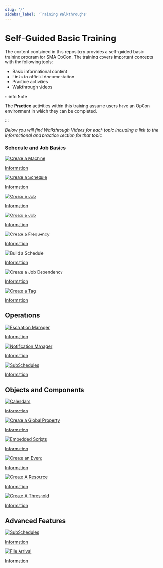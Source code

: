 ```yaml
---
slug: '/'
sidebar_label: 'Training Walkthroughs'
---
```


# Self-Guided Basic Training

The content contained in this repository provides a self-guided basic training program for SMA OpCon. The training covers important concepts with the following tools:

* Basic informational content
* Links to official documentation
* Practice activities 
* Walkthrough videos


:::info Note 

The **Practice** activities within this training assume users have an OpCon environment in which they can be completed.

:::

*Below you will find Walkthrough Videos for each topic including a link to the informational and practice section for that topic.*

### Schedule and Job Basics

<div class="grid-container">

<div class="grid-item">

[![Create a Machine](../static/img/create-a-machine.png)](../static/video/create-a-machine.mp4)

[Information](/agents-machines)

</div>

<div class="grid-item">

[![Create a Schedule](../static/img/create-a-schedule.png)](../static/video/create-a-schedule.mp4)

[Information](/schedules)

</div>

<div class="grid-item">

[![Create a Job](../static/img/create-a-job.png)](../static/video/create-a-job.mp4)

[Information](/jobs)

</div>

<div class="grid-item">

[![Create a Job](../static/img/create-a-null-job.png)](../static/video/create-a-null-job.mp4)

[Information](/null-jobs)

</div>

<div class="grid-item">

[![Create a Frequency](../static/img/create-a-frequency.png)](../static/video/create-a-frequency.mp4)

[Information](/frequency-definition)

</div>

<div class="grid-item">

[![Build a Schedule](../static/img/build-a-schedule.png)](../static/video/build-a-schedule.mp4)

[Information](/schedule-build)

</div>

<div class="grid-item">

[![Create a Job Dependency](../static/img/create-a-job-dependency.png)](../static/video/create-a-job-dependency.mp4)

[Information](dependencies)

</div>

<div class="grid-item">

[![Create a Tag](../static/img/create-a-tag.png)](../static/video/create-a-tag.mp4)

[Information](/tags)

</div>

</div>

## Operations

<div class="grid-container">

<div class="grid-item">

[![Escalation Manager](../static/img/escalation-manager.png)](../static/video/escalation-manager.mp4)

[Information](/escalation-manager)

</div>

<div class="grid-item">

[![Notification Manager](../static/img/notification-manager.png)](../static/video/notification-manager.mp4)

[Information](/notification-manager)

</div>

<div class="grid-item">

[![SubSchedules](../static/img/subschedules.png)](../static/video/subschedules.mp4)

[Information](/subschedules)

</div>

</div>

## Objects and Components

<div class="grid-container">

<div class="grid-item">

[![Calendars](../static/img/calendars.png)](../static/video/calendars.mp4)

[Information](/calendars)

</div>

<div class="grid-item">

[![Create a Global Property](../static/img/create-a-global-property.png)](../static/video/create-a-global-property.mp4)

[Information](/global-properties)

</div>

<div class="grid-item">

[![Embedded Scripts](../static/img/scripts.png)](../static/video/scripts.mp4)

[Information](/scripts)

</div>

<div class="grid-item">

[![Create an Event](../static/img/create-an-event.png)](../static/video/create-an-event.mp4)

[Information](/events)

</div>

<div class="grid-item">

[![Create A Resource](../static/img/create-a-resource.png)](../static/video/create-a-resource.mp4)

[Information](/resources)

</div>

<div class="grid-item">

[![Create A Threshold](../static/img/create-a-threshold.png)](../static/video/create-a-threshold.mp4)

[Information](/thresholds)

</div>

</div>

## Advanced Features

<div class="grid-container">

<div class="grid-item">

[![SubSchedules](../static/img/subschedules.png)](../static/video/subschedules.mp4)

[Information](/subschedules)

</div>

<div class="grid-item">

[![File Arrival](../static/img/file-arrival.png)](../static/video/file-arrival.mp4)

[Information](/file-arrival)

</div>

</div>